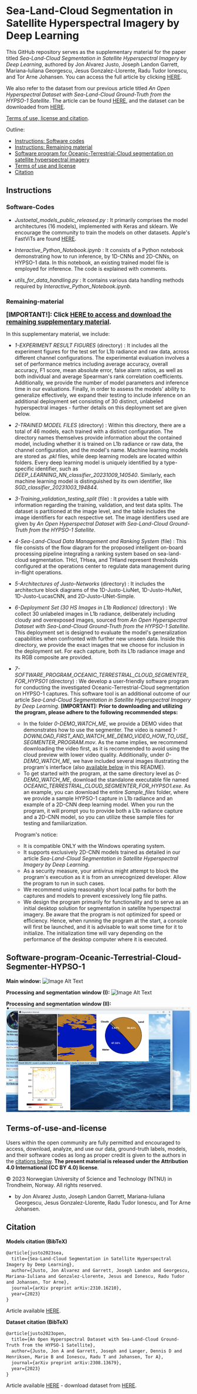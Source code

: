 

# Sea-Land-Cloud Segmentation in Satellite Hyperspectral Imagery by Deep Learning


This GitHub repository serves as the supplementary material for the paper titled *Sea-Land-Cloud Segmentation in Satellite Hyperspectral Imagery by Deep Learning*, authored by Jon Alvarez Justo, Joseph Landon Garrett, Mariana-Iuliana Georgescu, Jesus Gonzalez-Llorente, Radu Tudor Ionescu, and Tor Arne Johansen. You can access the full article by clicking [HERE](https://arxiv.org/abs/2310.16210).

We also refer to the dataset from our previous article titled *An Open Hyperspectral Dataset with Sea-Land-Cloud Ground-Truth from the HYPSO-1 Satellite*. The article can be found [HERE](https://arxiv.org/abs/2308.13679), and the dataset can be downloaded from [HERE](https://ntnu-smallsat-lab.github.io/hypso1_sea_land_clouds_dataset/). 

[Terms of use, license and citation](#Terms-of-use-and-license).


Outline:
- [Instructions: Software codes](#Software-Codes)
- [Instructions: Remaining material](#Remaining-material)
- [Software program for Oceanic-Terrestrial-Cloud segmentation on satellite hyperspectral imagery](#Software-program-Oceanic-Terrestrial-Cloud-Segmenter-HYPSO-1)
- [Terms of use and license](#Terms-of-use-and-license)
- [Citation](#Citation)


## Instructions

### Software-Codes
* *Justoetal_models_public_released.py* : It primarily comprises the model architectures (16 models), implemented with Keras and sklearn. We encourage the community to train the models on other datasets. Apple's FastViTs are found [HERE](https://github.com/apple/ml-fastvit).


* *Interactive_Python_Notebook.ipynb* : It consists of a Python notebook demonstrating how to run inference, by 1D-CNNs and 2D-CNNs, on HYPSO-1 data. In this notebook, an existing trained model file is employed for inference. The code is explained with comments. 

* *utils_for_data_handling.py* : It contains various data handling methods required by *Interactive_Python_Notebook.ipynb*.

### Remaining-material


**<big>[IMPORTANT!]: Click [HERE to access and download the remaining supplementary material](https://studntnu-my.sharepoint.com/:f:/g/personal/jonalv_ntnu_no/EsVNCjnbbIxLvm-TS67iA30BefEvoOo20GO8i5Ux9-Dp9Q?e=jmvS6S).</big>**

In this supplementary material, we include: 
* *1-EXPERIMENT RESULT FIGURES* (directory) : It includes all the experiment figures for the test set for L1b radiance and raw data, across different channel configurations. The experimental evaluation involves a set of performance metrics including average accuracy, overall accuracy, F1 score, mean absolute error, false alarm ratios, as well as both individual and average Spearman's rank correlation coefficients. Additionally, we provide the number of model parameters and inference time in our evaluations. Finally, in order to assess the models' ability to generalize effectively, we expand their testing to include inference on an additional deployment set consisting of 30 distinct, unlabeled hyperspectral images - further details on this deployment set are given below. 
* *2-TRAINED MODEL FILES* (directory) : Within this directory, there are a total of 46 models, each trained with a distinct configuration. The directory names themselves provide information about the contained model, including whether it is trained on L1b radiance or raw data, the channel configuration, and the model's name. Machine learning models are stored as *.pkl* files, while deep learning models are located within folders. Every deep learning model is uniquely identified by a type-specific identifier, such as *DEEP_LEARNING_NN_classifier_20231009_140540*. Similarly, each machine learning model is distinguished by its own identifier, like *SGD_classifier_20231003_194844*.
* *3-Training_validation_testing_split* (file) : It provides a table with information regarding the training, validation, and test data splits. The dataset is partitioned at the image level, and the table includes the image identifiers for each respective set. The image identifiers used are given by *An Open Hyperspectral Dataset with Sea-Land-Cloud Ground-Truth from the HYPSO-1 Satellite*.
* *4-Sea-Land-Cloud Data Management and Ranking System* (file) : This file consists of the flow diagram for the proposed intelligent on-board processing pipeline integrating a ranking system based on sea-land-cloud segmentation. THcl, THsea, and THland represent thresholds configured at the operations center to regulate data management during in-flight operations.
* *5-Architectures of Justo-Networks* (directory) : It includes the architecture block diagrams of the 1D-Justo-LiuNet, 1D-Justo-HuNet, 1D-Justo-LucasCNN, and 2D-Justo-UNet-Simple. 
* *6-Deployment Set (30 HS Images in L1b Radiance)* (directory) : We collect 30 unlabeled images in L1b radiance, deliberately including cloudy and overexposed images, sourced from *An Open Hyperspectral Dataset with Sea-Land-Cloud Ground-Truth from the HYPSO-1 Satellite*. This deployment set is designed to evaluate the model's generalization capabilities when confronted with further new unseen data. Inside this directory, we provide the exact images that we choose for inclusion in the deployment set. For each capture, both its L1b radiance image and its RGB composite are provided.
* *7-SOFTWARE_PROGRAM_OCEANIC_TERRESTRIAL_CLOUD_SEGMENTER_FOR_HYPSO1* (directory) : We develop a user-friendly software program for conducting the investigated Oceanic-Terrestrial-Cloud segmentation on HYPSO-1 captures. This software tool is an additional outcome of our article *Sea-Land-Cloud Segmentation in Satellite Hyperspectral Imagery by Deep Learning*. **[IMPORTANT]: Prior to downloading and utilizing the program, please adhere to the following recommended steps:**


  * In the folder *0-DEMO_WATCH_ME*, we provide a DEMO video that demonstrates how to use the segmenter. The video is named *1-DOWNLOAD_FIRST_AND_WATCH_ME_DEMO_VIDEO_HOW_TO_USE_SEGMENTER_PROGRAM.mov*. As the name implies, we recommend downloading the video first, as it is recommended to avoid using the cloud preview with lower video quality. Additionally, under *0-DEMO_WATCH_ME*, we have included several images illustrating the program's interface (also [available below](#Software-program-Oceanic-Terrestrial-Cloud-Segmenter-HYPSO-1) in this README).
  * To get started with the program, at the same directory level as *0-DEMO_WATCH_ME*, download the standalone executable file named *OCEANIC_TERRESTRIAL_CLOUD_SEGMENTER_FOR_HYPSO1.exe*. As an example, you can download the entire *Sample_files* folder, where we provide a sample HYPSO-1 capture in L1b radiance and an example of a 2D-CNN deep learning model. When you run the program, it will prompt you to provide both a L1b radiance capture and a 2D-CNN model, so you can utilize these sample files for testing and familiarization.

  Program's notice: 
  * It is compatible ONLY with the Windows operating system.
  * It supports exclusively 2D-CNN models trained as detailed in our article *Sea-Land-Cloud Segmentation in Satellite Hyperspectral Imagery by Deep Learning*.
  * As a security measure, your antivirus might attempt to block the program's execution as it is from an unrecognized developer. Allow the program to run in such cases.
  * We recommend using reasonably short local paths for both the captures and models to prevent excessively long file paths.
  * We design the program primarily for functionality and to serve as an initial desktop solution for segmentation in satellite hyperspectral imagery. Be aware that the program is not optimized for speed or efficiency. Hence, when running the program at the start, a console will first be launched, and it is advisable to wait some time for it to initialize. The initialization time will vary depending on the performance of the desktop computer where it is executed.


## Software-program-Oceanic-Terrestrial-Cloud-Segmenter-HYPSO-1

**Main window:**
![Image Alt Text](IMAGES/2-DEMO_First_window.png)

**Processing and segmentation window (I):**
![Image Alt Text](IMAGES/3-DEMO_Second_window_I.png)

**Processing and segmentation window (II):**
![Image Alt Text](IMAGES/4-DEMO_Second_window_II.png)



## Terms-of-use-and-license

Users within the open community are fully permitted and encouraged to access, download, analyze, and use our data, ground-truth labels, models, and their software codes as long as proper credit is given to the authors in the [citations below](#Citation). **The present material is released under the Attribution 4.0 International (CC BY 4.0) license**. 

© 2023 Norwegian University of Science and Technology (NTNU) in Trondheim, Norway. All rights reserved.
  - by Jon Alvarez Justo, Joseph Landon Garrett, Mariana-Iuliana Georgescu, Jesus Gonzalez-Llorente, Radu Tudor Ionescu, and Tor Arne Johansen.

## Citation

**Models citation (BibTeX)** 
```
@article{justo2023sea,
  title={Sea-Land-Cloud Segmentation in Satellite Hyperspectral Imagery by Deep Learning},
  author={Justo, Jon Alvarez and Garrett, Joseph Landon and Georgescu, Mariana-Iuliana and Gonzalez-Llorente, Jesus and Ionescu, Radu Tudor and Johansen, Tor Arne},
  journal={arXiv preprint arXiv:2310.16210},
  year={2023}
}
```

Article available [HERE](https://arxiv.org/abs/2310.16210).



**Dataset citation (BibTeX)** 
```
@article{justo2023open,
  title={An Open Hyperspectral Dataset with Sea-Land-Cloud Ground-Truth from the HYPSO-1 Satellite},
  author={Justo, Jon A and Garrett, Joseph and Langer, Dennis D and Henriksen, Marie B and Ionescu, Radu T and Johansen, Tor A},
  journal={arXiv preprint arXiv:2308.13679},
  year={2023}
}
```
Article available [HERE](https://arxiv.org/abs/2308.13679) - download dataset from [HERE](https://ntnu-smallsat-lab.github.io/hypso1_sea_land_clouds_dataset/).

